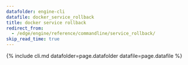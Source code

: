 ```yaml
---
datafolder: engine-cli
datafile: docker_service_rollback
title: docker service rollback
redirect_from:
  - /edge/engine/reference/commandline/service_rollback/
skip_read_time: true
---
```

<!--
Sorry, but the contents of this page are automatically generated from
Docker's source code. If you want to suggest a change to the text that appears
here, you'll need to find the string by searching this repo:

https://www.github.com/docker/cli
-->

{% include cli.md datafolder=page.datafolder datafile=page.datafile %}
